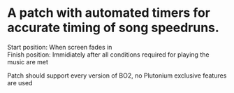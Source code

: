 # A patch with automated timers for accurate timing of song speedruns.

Start position: When screen fades in </br>
Finish position: Immidiately after all conditions required for playing the music are met </br>

Patch should support every version of BO2, no Plutonium exclusive features are used